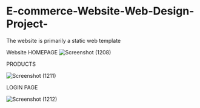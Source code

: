 # E-commerce-Website-Web-Design-Project-
The website is primarily a static web template

Website HOMEPAGE
![Screenshot (1208)](https://github.com/user-attachments/assets/377b4ebd-724c-4f06-bee2-a8773736a7ee)


PRODUCTS 

![Screenshot (1211)](https://github.com/user-attachments/assets/e3669eec-f829-4e7b-901f-66eec740a03c)


LOGIN PAGE

![Screenshot (1212)](https://github.com/user-attachments/assets/158c0905-d6f3-4136-a7e4-b80242678ae5)



